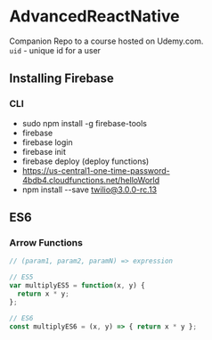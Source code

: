 # AdvancedReactNative

Companion Repo to a course hosted on Udemy.com.  
`uid` - unique id for a user
## Installing Firebase
### CLI
* sudo npm install -g firebase-tools
* firebase
* firebase login
* firebase init
* firebase deploy (deploy functions)
* https://us-central1-one-time-password-4bdb4.cloudfunctions.net/helloWorld
* npm install --save twilio@3.0.0-rc.13

## ES6
### Arrow Functions
```javascript
// (param1, param2, paramN) => expression

// ES5
var multiplyES5 = function(x, y) {
  return x * y;
};

// ES6
const multiplyES6 = (x, y) => { return x * y };
```
